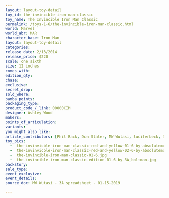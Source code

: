 ```yaml
---
layout: layout-toy-detail 
toy_id: the-invincible-iron-man-classic
toy_name: The Invincible Iron Man Classic
permalink: /toys-1-6/the-invincible-iron-man-classic.html
world: Marvel
world_abr: MAR
character_base: Iron Man
layout: layout-toy-detail
categories: 
release_date: 2/13/2014
release_price: $220 
scale: one sixth
size: 12 inches
comes_with: 
edition_qty: 
chase: 
exclusive: 
secret_drop: 
sold_where: 
bamba_points: 
packaging_type: 
product_code_/_link: 00000CIM
designer: Ashley Wood
makers: 
points_of_articulation: 
variants: 
you_might_also_like: 
article_contributors: [Phil Back, Don Slater, MW Wutasi, luciferbeck, 3a_boltman, absolutemono]
toy_pics: 
  -  the-invinvicble-iron-man-classic-red-and-yellow-01-6-by-absolutemono.jpg
  -  the-invinvicble-iron-man-classic-red-and-yellow-02-6-by-absolutemono.jpg
  -  the-invincible-iron-man-classic-01-6.jpg
  -  the-invincible-iron-man-classic-edition-01-6-by-3A_boltman.jpg
backstory: 
sale_type: 
event_exclusive: 
event_details: 
source_doc: MW Wutasi - 3A spreadsheet - 01-15-2019

---
```

